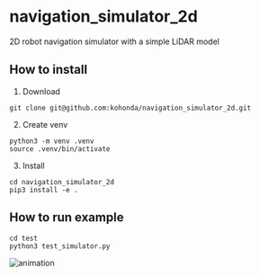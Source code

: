 # navigation_simulator_2d

2D robot navigation simulator with a simple LiDAR model

## How to install

1. Download

```
git clone git@github.com:kohonda/navigation_simulator_2d.git
```

2. Create venv

```
python3 -m venv .venv
source .venv/bin/activate
```

3. Install

```
cd navigation_simulator_2d
pip3 install -e .
```

## How to run example

```
cd test
python3 test_simulator.py
```

![animation](https://user-images.githubusercontent.com/50091520/202944565-7eaa24d4-c7b6-4ebb-88a5-9032e64f2729.gif)
